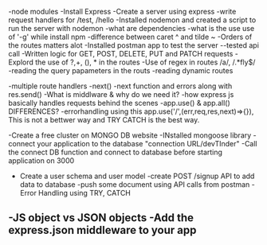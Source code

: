-node modules
-Install Express
-Create a server using  express
-write request handlers for /test, /hello
-Installed nodemon and created a script to run the server with nodemon
-what are dependencies
-what is the use use of '-g' while install npm
-difference between caret ^ and tilde ~ 
-Orders of the routes matters alot
-Installed postman app to test the server --tested api call
-Written logic for GET, POST, DELETE, PUT and PATCH requests
-Explord the use of ?,+, (), * in the routes
-Use of regex in routes /a/, /.*fly$/
-reading the  query papameters in the routs
-reading dynamic routes


-multiple route handlers
-next()
-next function and errors along with res.send()
-What is middlware  & why do we need it?
-how express js basically handles requests behind the scenes
-app.use() & app.all() DIFFERENCES?
-errorhandling using this app.use('/',(err,req,res,next)=>{}), This is not a bettwer way and TRY CATCH is the best way.


-Create a free cluster on MONGO DB website
-INstalled mongoose library
-connect your application to the database "connection URL/devTInder"
-Call the connect DB function and connect to database before starting  application on 3000
- Create a user schema and user model
-create POST /signup API to add data to database
-push some document  using API calls from postman
-Error Handling using TRY, CATCH


-JS object vs JSON objects
-Add the express.json middleware to your app
-